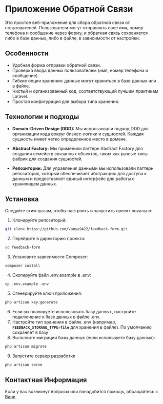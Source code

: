 # Приложение Обратной Связи

Это простое веб-приложение для сбора обратной связи от пользователей. Пользователи могут отправлять свое имя, номер телефона и сообщение через форму, и обратная связь сохраняется либо в базе данных, либо в файле, в зависимости от настройки.

## Особенности

- Удобная форма отправки обратной связи.
- Проверка ввода данных пользователем (имя, номер телефона и сообщение).
- Гибкие опции хранения: данные могут храниться в базе данных или в файле.
- Чистый и организованный код, соответствующий лучшим практикам Laravel.
- Простая конфигурация для выбора типа хранения.

## Технологии и подходы

- **Domain-Driven Design (DDD):** Мы использовали подход DDD для организации кода вокруг бизнес-логики и сущностей. Каждая сущность имеет четко определенное место в домене.

- **Abstract Factory:** Мы применили паттерн Abstract Factory для создания семейств связанных объектов, таких как разные типы фабрик для создания сущностей.

- **Репозитории:** Для управления данными мы использовали паттерн репозитория, который обеспечивает абстракцию для доступа к данным и предоставляет единый интерфейс для работы с хранилищем данных.


## Установка

Следуйте этим шагам, чтобы настроить и запустить проект локально:

1. Клонируйте репозиторий:

```bash
git clone https://github.com/Vanya9422/feedback-form.git
```
2. Перейдите в директорию проекта:

```bash
cd feedback-form 
```
3. Установите зависимости Composer:
```bash
composer install 
```
4. Скопируйте файл .env.example в .env:
```bash
cp .env.example .env
```
5. Сгенерируйте ключ приложения:
```bash
php artisan key:generate
```
6. Если вы планируете использовать базу данных, настройте подключение к базе данных в файле .env.
7. Настройте тип хранения в файле .env (например, **`FEEDBACK_STORAGE_TYPE=file`** для хранения в файле). По умолчанию сохраняет в базу
8. Выполните миграции базы данных (если используете базу данных):
```bash
php artisan migrate
```
9. Запустите сервер разработки
```bash
php artisan serve
```
## Контактная Информация

Если у вас возникнут вопросы или понадобится помощь, обращайтесь к [Вани](https://t.me/grigoryan366).

